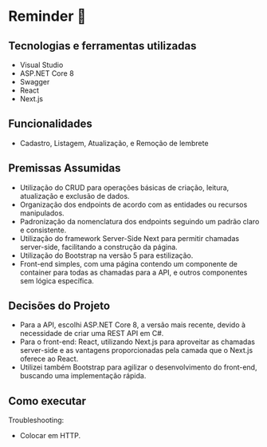 # Reminder :calendar:

## Tecnologias e ferramentas utilizadas
- Visual Studio
- ASP.NET Core 8
- Swagger
- React
- Next.js


## Funcionalidades
- Cadastro, Listagem, Atualização, e Remoção de lembrete

## Premissas Assumidas

- Utilização do CRUD para operações básicas de criação, leitura, atualização e exclusão de dados.
- Organização dos endpoints de acordo com as entidades ou recursos manipulados.
- Padronização da nomenclatura dos endpoints seguindo um padrão claro e consistente.
- Utilização do framework Server-Side Next para permitir chamadas server-side, facilitando a construção da página.
- Utilização do Bootstrap na versão 5 para estilização.
- Front-end simples, com uma página contendo um componente de container para todas as chamadas para a API, e outros componentes sem lógica específica.


## Decisões do Projeto
- Para a API, escolhi ASP.NET Core 8, a versão mais recente, devido à necessidade de criar uma REST API em C#.
- Para o front-end: React, utilizando Next.js para aproveitar as chamadas server-side e as vantagens proporcionadas pela camada que o Next.js oferece ao React.
- Utilizei também Bootstrap para agilizar o desenvolvimento do front-end, buscando uma implementação rápida.

## Como executar
Troubleshooting: 
- Colocar em HTTP.

